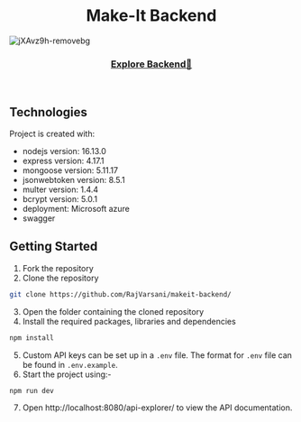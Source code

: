 <div align="center">
  <h1>Make-It Backend</h1>

</div>


 ![jXAvz9h-removebg](https://user-images.githubusercontent.com/75676675/149315884-dff616eb-fde5-48db-9000-de9988792ea0.png)

 
<div align="center">
 <h3><a href="http://makeit.centralindia.cloudapp.azure.com:8080/api-explorer/">Explore Backend🔗</a></h3>
</div>
<br/>
 

 
## Technologies

Project is created with:
* nodejs version: 16.13.0
* express version: 4.17.1
* mongoose version: 5.11.17
* jsonwebtoken version: 8.5.1
* multer version: 1.4.4
* bcrypt version: 5.0.1
* deployment: Microsoft azure 
* swagger



## Getting Started

1. Fork the repository
2. Clone the repository

```sh
git clone https://github.com/RajVarsani/makeit-backend/
```

3. Open the folder containing the cloned repository
4. Install the required packages, libraries and dependencies

```sh
npm install
```

5. Custom API keys can be set up in a `.env` file. The format for `.env` file can be found in `.env.example`.
6. Start the project using:-

```sh
npm run dev
```

7. Open http://localhost:8080/api-explorer/ to view the API documentation.
